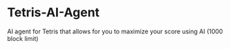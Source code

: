# Tetris-AI-Agent
AI agent for Tetris that allows for you to maximize your score using AI (1000 block limit)
